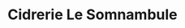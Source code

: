 ---
title: "Cidrerie Le Somnambule"
url: /saint-henri-de-levis/cidrerie-le-somnambule/
shop: farm
---